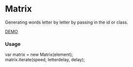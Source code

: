 # Matrix
Generating words letter by letter by passing in the id or class.

<a href="http://sirgodart.github.io/Matrix/">DEMO</a>

<h3>Usage</h3>
var matrix = new Matrix(element); <br>
matrix.iterate(speed, letterdelay, delay);

